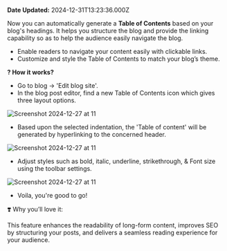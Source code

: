 **Date Updated:** 2024-12-31T13:23:36.000Z

  
Now you can automatically generate a **Table of Contents** based on your blog's headings. It helps you structure the blog and provide the linking capability so as to help the audience easily navigate the blog.

* Enable readers to navigate your content easily with clickable links.
* Customize and style the Table of Contents to match your blog’s theme.

  
**? How it works?**

* Go to blog -> 'Edit blog site'.
* In the blog post editor, find a new Table of Contents icon which gives three layout options.

![Screenshot 2024-12-27 at 11](https://s3.amazonaws.com/cdn.freshdesk.com/data/helpdesk/attachments/production/155039083312/original/HXFy12Tp_0qaLZbJjpncKnYKp8ftjjhRHw.png?1735631501)

* Based upon the selected indentation, the 'Table of content' will be generated by hyperlinking to the concerned header.

![Screenshot 2024-12-27 at 11](https://s3.amazonaws.com/cdn.freshdesk.com/data/helpdesk/attachments/production/155039083313/original/vWt9WIbLyYlFtjMeTWSah4LLnOqNrBjkug.png?1735631501)

* Adjust styles such as bold, italic, underline, strikethrough, & Font size using the toolbar settings.

![Screenshot 2024-12-27 at 11](https://s3.amazonaws.com/cdn.freshdesk.com/data/helpdesk/attachments/production/155039083314/original/ANtFdIZsXwPTpWGbiVzDqA40e4e0Y1-IdA.png?1735631501)

* Voila, you're good to go!

  
❣️ Why you’ll love it:

This feature enhances the readability of long-form content, improves SEO by structuring your posts, and delivers a seamless reading experience for your audience.